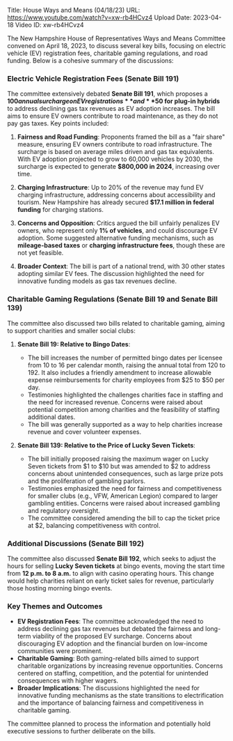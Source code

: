 Title: House Ways and Means (04/18/23)
URL: https://www.youtube.com/watch?v=xw-rb4HCvz4
Upload Date: 2023-04-18
Video ID: xw-rb4HCvz4

The New Hampshire House of Representatives Ways and Means Committee convened on April 18, 2023, to discuss several key bills, focusing on electric vehicle (EV) registration fees, charitable gaming regulations, and road funding. Below is a cohesive summary of the discussions:

### **Electric Vehicle Registration Fees (Senate Bill 191)**
The committee extensively debated **Senate Bill 191**, which proposes a **$100 annual surcharge on EV registrations** and **$50 for plug-in hybrids** to address declining gas tax revenues as EV adoption increases. The bill aims to ensure EV owners contribute to road maintenance, as they do not pay gas taxes. Key points included:

1. **Fairness and Road Funding**: Proponents framed the bill as a "fair share" measure, ensuring EV owners contribute to road infrastructure. The surcharge is based on average miles driven and gas tax equivalents. With EV adoption projected to grow to 60,000 vehicles by 2030, the surcharge is expected to generate **$800,000 in 2024**, increasing over time.

2. **Charging Infrastructure**: Up to 20% of the revenue may fund EV charging infrastructure, addressing concerns about accessibility and tourism. New Hampshire has already secured **$17.1 million in federal funding** for charging stations.

3. **Concerns and Opposition**: Critics argued the bill unfairly penalizes EV owners, who represent only **1% of vehicles**, and could discourage EV adoption. Some suggested alternative funding mechanisms, such as **mileage-based taxes** or **charging infrastructure fees**, though these are not yet feasible.

4. **Broader Context**: The bill is part of a national trend, with 30 other states adopting similar EV fees. The discussion highlighted the need for innovative funding models as gas tax revenues decline.

### **Charitable Gaming Regulations (Senate Bill 19 and Senate Bill 139)**
The committee also discussed two bills related to charitable gaming, aiming to support charities and smaller social clubs:

1. **Senate Bill 19: Relative to Bingo Dates**:
   - The bill increases the number of permitted bingo dates per licensee from 10 to 16 per calendar month, raising the annual total from 120 to 192. It also includes a friendly amendment to increase allowable expense reimbursements for charity employees from $25 to $50 per day.
   - Testimonies highlighted the challenges charities face in staffing and the need for increased revenue. Concerns were raised about potential competition among charities and the feasibility of staffing additional dates.
   - The bill was generally supported as a way to help charities increase revenue and cover volunteer expenses.

2. **Senate Bill 139: Relative to the Price of Lucky Seven Tickets**:
   - The bill initially proposed raising the maximum wager on Lucky Seven tickets from $1 to $10 but was amended to $2 to address concerns about unintended consequences, such as large prize pots and the proliferation of gambling parlors.
   - Testimonies emphasized the need for fairness and competitiveness for smaller clubs (e.g., VFW, American Legion) compared to larger gambling entities. Concerns were raised about increased gambling and regulatory oversight.
   - The committee considered amending the bill to cap the ticket price at $2, balancing competitiveness with control.

### **Additional Discussions (Senate Bill 192)**
The committee also discussed **Senate Bill 192**, which seeks to adjust the hours for selling **Lucky Seven tickets** at bingo events, moving the start time from **12 p.m. to 8 a.m.** to align with casino operating hours. This change would help charities reliant on early ticket sales for revenue, particularly those hosting morning bingo events.

### **Key Themes and Outcomes**
- **EV Registration Fees**: The committee acknowledged the need to address declining gas tax revenues but debated the fairness and long-term viability of the proposed EV surcharge. Concerns about discouraging EV adoption and the financial burden on low-income communities were prominent.
- **Charitable Gaming**: Both gaming-related bills aimed to support charitable organizations by increasing revenue opportunities. Concerns centered on staffing, competition, and the potential for unintended consequences with higher wagers.
- **Broader Implications**: The discussions highlighted the need for innovative funding mechanisms as the state transitions to electrification and the importance of balancing fairness and competitiveness in charitable gaming.

The committee planned to process the information and potentially hold executive sessions to further deliberate on the bills.